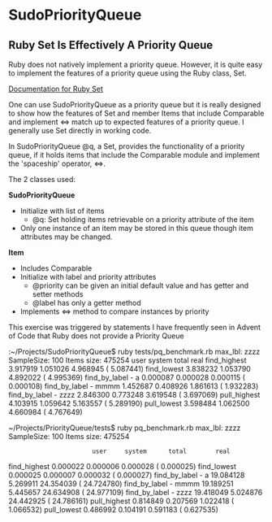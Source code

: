 # SudoPriorityQueue

## **Ruby Set Is Effectively A Priority Queue**

Ruby does not natively implement a priority queue. However, it is quite easy to implement the features of a priority queue using the Ruby class, Set.

[Documentation for Ruby Set](https://ruby-doc.org/stdlib-3.1.0/libdoc/set/rdoc/Set.html)

One can use SudoPriorityQueue as a priority queue but it is really designed to show how the features of Set and member Items that include Comparable and implement <=> match up to expected features of a priority queue. I generally use Set directly in working code.

In SudoPriorityQueue @q, a Set, provides the functionality of a priority queue, if it holds items that include the Comparable module and implement the 'spaceship' operator, <=>.



The 2 classes used:

**SudoPriorityQueue**
 - Initialize with list of items
    - @q: Set holding items retrievable on a priority attribute of the item
 - Only one instance of an item may be stored in this queue though item attributes may be changed.

**Item**
 - Includes Comparable
 - Initialize with label and priority attributes
	 - @priority can be given an initial default value and has getter and setter methods
	 - @label has only a getter method
 - Implements <=> method to compare instances by priority

This exercise was triggered by statements I have frequently seen in Advent of Code that Ruby does not provide a Priority Queue


:~/Projects/SudoPriorityQueue$ ruby tests/pq_benchmark.rb
max_lbl: zzzz
SampleSize: 100
Items size: 475254
                           user     system      total        real
find_highest           3.917919   1.051026   4.968945 (  5.087441)
find_lowest            3.838232   1.053790   4.892022 (  4.995369)
find_by_label - a      0.000087   0.000028   0.000115 (  0.000108)
find_by_label - mmmm   1.452687   0.408926   1.861613 (  1.932283)
find_by_label - zzzz   2.846300   0.773248   3.619548 (  3.697069)
pull_highest           4.103915   1.059642   5.163557 (  5.289190)
pull_lowest            3.598484   1.062500   4.660984 (  4.767649)

~/Projects/PriorityQueue/tests$ ruby pq_benchmark.rb
max_lbl: zzzz
SampleSize: 100
Items size: 475254


                           user     system      total        real
find_highest           0.000022   0.000006   0.000028 (  0.000025)
find_lowest            0.000025   0.000007   0.000032 (  0.000027)
find_by_label - a     19.084128   5.269911  24.354039 ( 24.724780)
find_by_label - mmmm  19.189251   5.445657  24.634908 ( 24.977109)
find_by_label - zzzz  19.418049   5.024876  24.442925 ( 24.786161)
pull_highest           0.814849   0.207569   1.022418 (  1.066532)
pull_lowest            0.486992   0.104191   0.591183 (  0.627535)

